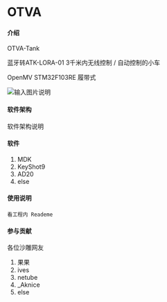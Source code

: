 # OTVA

#### 介绍
OTVA-Tank    

蓝牙转ATK-LORA-01 3千米内无线控制 / 自动控制的小车

OpenMV    STM32F103RE    履带式    

![输入图片说明](https://images.gitee.com/uploads/images/2021/0326/203942_3188c41f_7821111.jpeg "510631178193943685.jpg")
#### 软件架构
软件架构说明


#### 软件

1.  MDK
2.  KeyShot9
3.  AD20
4.  else

#### 使用说明
    
    看工程内 Reademe

#### 参与贡献

各位沙雕网友
1.    果果
2.    ives
3.    netube
4.    _Aknice
5.    else

